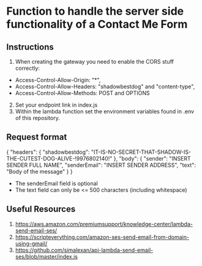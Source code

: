 # Function to handle the server side functionality of a Contact Me Form

## Instructions

1. When creating the gateway you need to enable the CORS stuff correctly: 
  - Access-Control-Allow-Origin: "*",
  - Access-Control-Allow-Headers: "shadowbestdog" and "content-type",
  - Access-Control-Allow-Methods: POST and OPTIONS  
2. Set your endpoint link in index.js
3. Within the lambda function set the environment variables found in .env of this repository.

## Request format
{
  "headers": {
      "shadowbestdog": "IT-IS-NO-SECRET-THAT-SHADOW-IS-THE-CUTEST-DOG-ALIVE-!9976802140!"
  },
  "body": {
      "sender": "INSERT SENDER FULL NAME",
      "senderEmail": "INSERT SENDER ADDRESS", 
      "text": "Body of the message"
  }
}

- The senderEmail field is optional
- The text field can only be <= 500 characters (including whitespace)

## Useful Resources
1. https://aws.amazon.com/premiumsupport/knowledge-center/lambda-send-email-ses/
2. https://scripteverything.com/amazon-ses-send-email-from-domain-using-gmail/
3. https://github.com/simalexan/api-lambda-send-email-ses/blob/master/index.js